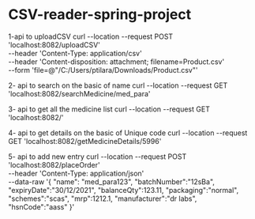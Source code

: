 # CSV-reader-spring-project

1-api to uploadCSV
curl --location --request POST 'localhost:8082/uploadCSV' \
--header 'Content-Type: application/csv' \
--header 'Content-disposition: attachment; filename=Product.csv' \
--form 'file=@"/C:/Users/ptilara/Downloads/Product.csv"'

2- api to search on the basic of name
curl --location --request GET 'localhost:8082/searchMedicine/med_para'

3- api to get all the medicine list 
curl --location --request GET 'localhost:8082/'

4- api to get details on the basic of Unique code
curl --location --request GET 'localhost:8082/getMedicineDetails/5996'

5- api to add new entry 
curl --location --request POST 'localhost:8082/placeOrder' \
--header 'Content-Type: application/json' \
--data-raw '{
    "name": "med_para123",
    "batchNumber":"12sBa",
    "expiryDate":"30/12/2021",
    "balanceQty":123.11,
    "packaging":"normal",
    "schemes":"scas",
    "mrp":1212.1,
    "manufacturer":"dr labs",
    "hsnCode":"aass"
}'

